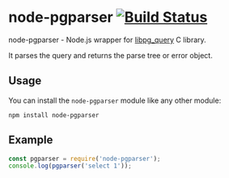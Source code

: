 # node-pgparser [![Build Status](https://travis-ci.org/MGorkov/node-pgparser.svg?branch=master)](https://travis-ci.org/MGorkov/node-pgparser)
node-pgparser - Node.js wrapper for [libpg_query](https://github.com/lfittl/libpg_query) C library.

It parses the query and returns the parse tree or error object.

## Usage

You can install the `node-pgparser` module like any other module:

```
npm install node-pgparser
```

## Example

```js
const pgparser = require('node-pgparser');
console.log(pgparser('select 1'));
```
